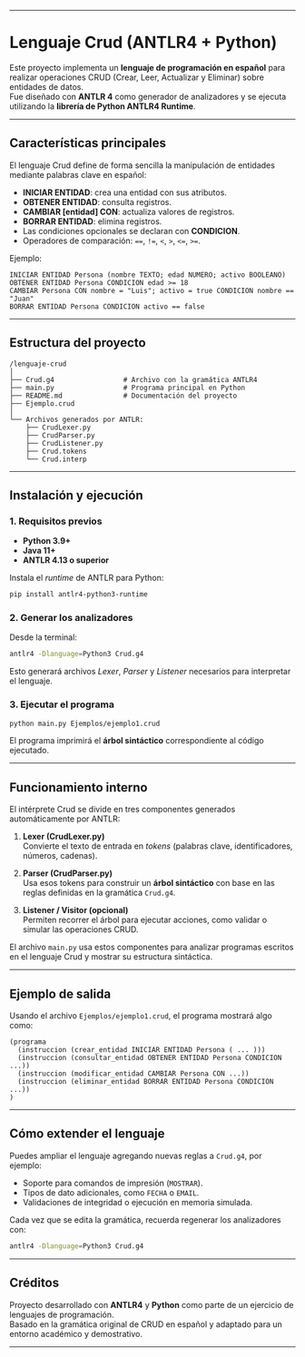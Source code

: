
***

# Lenguaje Crud (ANTLR4 + Python)

Este proyecto implementa un **lenguaje de programación en español** para realizar operaciones CRUD (Crear, Leer, Actualizar y Eliminar) sobre entidades de datos.  
Fue diseñado con **ANTLR 4** como generador de analizadores y se ejecuta utilizando la **librería de Python ANTLR4 Runtime**.

***

## Características principales

El lenguaje Crud define de forma sencilla la manipulación de entidades mediante palabras clave en español:

- **INICIAR ENTIDAD**: crea una entidad con sus atributos.  
- **OBTENER ENTIDAD**: consulta registros.  
- **CAMBIAR [entidad] CON**: actualiza valores de registros.  
- **BORRAR ENTIDAD**: elimina registros.  
- Las condiciones opcionales se declaran con **CONDICION**.  
- Operadores de comparación: `==`, `!=`, `<`, `>`, `<=`, `>=`.

Ejemplo:

```text
INICIAR ENTIDAD Persona (nombre TEXTO; edad NUMERO; activo BOOLEANO)
OBTENER ENTIDAD Persona CONDICION edad >= 18
CAMBIAR Persona CON nombre = "Luis"; activo = true CONDICION nombre == "Juan"
BORRAR ENTIDAD Persona CONDICION activo == false
```

***

## Estructura del proyecto

```
/lenguaje-crud
│
├── Crud.g4                 # Archivo con la gramática ANTLR4
├── main.py                 # Programa principal en Python
├── README.md               # Documentación del proyecto
├── Ejemplo.crud
│ 
└── Archivos generados por ANTLR:
    ├── CrudLexer.py
    ├── CrudParser.py
    ├── CrudListener.py
    ├── Crud.tokens
    └── Crud.interp
```

***

## Instalación y ejecución

### 1. Requisitos previos

- **Python 3.9+**
- **Java 11+**
- **ANTLR 4.13 o superior**

Instala el _runtime_ de ANTLR para Python:

```bash
pip install antlr4-python3-runtime
```

### 2. Generar los analizadores

Desde la terminal:

```bash
antlr4 -Dlanguage=Python3 Crud.g4
```

Esto generará archivos *Lexer*, *Parser* y *Listener* necesarios para interpretar el lenguaje.

### 3. Ejecutar el programa

```bash
python main.py Ejemplos/ejemplo1.crud
```

El programa imprimirá el **árbol sintáctico** correspondiente al código ejecutado.

***

## Funcionamiento interno

El intérprete Crud se divide en tres componentes generados automáticamente por ANTLR:

1. **Lexer (CrudLexer.py)**  
   Convierte el texto de entrada en *tokens* (palabras clave, identificadores, números, cadenas).

2. **Parser (CrudParser.py)**  
   Usa esos tokens para construir un **árbol sintáctico** con base en las reglas definidas en la gramática `Crud.g4`.

3. **Listener / Visitor (opcional)**  
   Permiten recorrer el árbol para ejecutar acciones, como validar o simular las operaciones CRUD.

El archivo `main.py` usa estos componentes para analizar programas escritos en el lenguaje Crud y mostrar su estructura sintáctica.

***

## Ejemplo de salida

Usando el archivo `Ejemplos/ejemplo1.crud`, el programa mostrará algo como:

```
(programa 
  (instruccion (crear_entidad INICIAR ENTIDAD Persona ( ... )))
  (instruccion (consultar_entidad OBTENER ENTIDAD Persona CONDICION ...))
  (instruccion (modificar_entidad CAMBIAR Persona CON ...))
  (instruccion (eliminar_entidad BORRAR ENTIDAD Persona CONDICION ...))
)
```

***

## Cómo extender el lenguaje

Puedes ampliar el lenguaje agregando nuevas reglas a `Crud.g4`, por ejemplo:

- Soporte para comandos de impresión (`MOSTRAR`).
- Tipos de dato adicionales, como `FECHA` o `EMAIL`.
- Validaciones de integridad o ejecución en memoria simulada.

Cada vez que se edita la gramática, recuerda regenerar los analizadores con:

```bash
antlr4 -Dlanguage=Python3 Crud.g4
```

***

## Créditos

Proyecto desarrollado con **ANTLR4** y **Python** como parte de un ejercicio de lenguajes de programación.  
Basado en la gramática original de CRUD en español y adaptado para un entorno académico y demostrativo.

***


